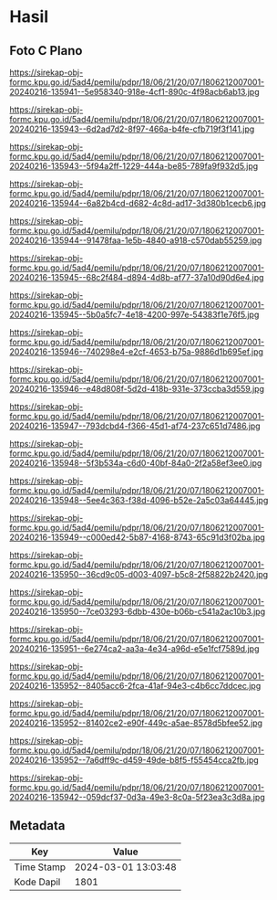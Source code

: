 # Hasil

## Foto C Plano

https://sirekap-obj-formc.kpu.go.id/5ad4/pemilu/pdpr/18/06/21/20/07/1806212007001-20240216-135941--5e958340-918e-4cf1-890c-4f98acb6ab13.jpg

https://sirekap-obj-formc.kpu.go.id/5ad4/pemilu/pdpr/18/06/21/20/07/1806212007001-20240216-135943--6d2ad7d2-8f97-466a-b4fe-cfb719f3f141.jpg

https://sirekap-obj-formc.kpu.go.id/5ad4/pemilu/pdpr/18/06/21/20/07/1806212007001-20240216-135943--5f94a2ff-1229-444a-be85-789fa9f932d5.jpg

https://sirekap-obj-formc.kpu.go.id/5ad4/pemilu/pdpr/18/06/21/20/07/1806212007001-20240216-135944--6a82b4cd-d682-4c8d-ad17-3d380b1cecb6.jpg

https://sirekap-obj-formc.kpu.go.id/5ad4/pemilu/pdpr/18/06/21/20/07/1806212007001-20240216-135944--91478faa-1e5b-4840-a918-c570dab55259.jpg

https://sirekap-obj-formc.kpu.go.id/5ad4/pemilu/pdpr/18/06/21/20/07/1806212007001-20240216-135945--68c2f484-d894-4d8b-af77-37a10d90d6e4.jpg

https://sirekap-obj-formc.kpu.go.id/5ad4/pemilu/pdpr/18/06/21/20/07/1806212007001-20240216-135945--5b0a5fc7-4e18-4200-997e-54383f1e76f5.jpg

https://sirekap-obj-formc.kpu.go.id/5ad4/pemilu/pdpr/18/06/21/20/07/1806212007001-20240216-135946--740298e4-e2cf-4653-b75a-9886d1b695ef.jpg

https://sirekap-obj-formc.kpu.go.id/5ad4/pemilu/pdpr/18/06/21/20/07/1806212007001-20240216-135946--e48d808f-5d2d-418b-931e-373ccba3d559.jpg

https://sirekap-obj-formc.kpu.go.id/5ad4/pemilu/pdpr/18/06/21/20/07/1806212007001-20240216-135947--793dcbd4-f366-45d1-af74-237c651d7486.jpg

https://sirekap-obj-formc.kpu.go.id/5ad4/pemilu/pdpr/18/06/21/20/07/1806212007001-20240216-135948--5f3b534a-c6d0-40bf-84a0-2f2a58ef3ee0.jpg

https://sirekap-obj-formc.kpu.go.id/5ad4/pemilu/pdpr/18/06/21/20/07/1806212007001-20240216-135948--5ee4c363-f38d-4096-b52e-2a5c03a64445.jpg

https://sirekap-obj-formc.kpu.go.id/5ad4/pemilu/pdpr/18/06/21/20/07/1806212007001-20240216-135949--c000ed42-5b87-4168-8743-65c91d3f02ba.jpg

https://sirekap-obj-formc.kpu.go.id/5ad4/pemilu/pdpr/18/06/21/20/07/1806212007001-20240216-135950--36cd9c05-d003-4097-b5c8-2f58822b2420.jpg

https://sirekap-obj-formc.kpu.go.id/5ad4/pemilu/pdpr/18/06/21/20/07/1806212007001-20240216-135950--7ce03293-6dbb-430e-b06b-c541a2ac10b3.jpg

https://sirekap-obj-formc.kpu.go.id/5ad4/pemilu/pdpr/18/06/21/20/07/1806212007001-20240216-135951--6e274ca2-aa3a-4e34-a96d-e5e1fcf7589d.jpg

https://sirekap-obj-formc.kpu.go.id/5ad4/pemilu/pdpr/18/06/21/20/07/1806212007001-20240216-135952--8405acc6-2fca-41af-94e3-c4b6cc7ddcec.jpg

https://sirekap-obj-formc.kpu.go.id/5ad4/pemilu/pdpr/18/06/21/20/07/1806212007001-20240216-135952--81402ce2-e90f-449c-a5ae-8578d5bfee52.jpg

https://sirekap-obj-formc.kpu.go.id/5ad4/pemilu/pdpr/18/06/21/20/07/1806212007001-20240216-135952--7a6dff9c-d459-49de-b8f5-f55454cca2fb.jpg

https://sirekap-obj-formc.kpu.go.id/5ad4/pemilu/pdpr/18/06/21/20/07/1806212007001-20240216-135942--059dcf37-0d3a-49e3-8c0a-5f23ea3c3d8a.jpg


## Metadata

| Key        | Value               |
| ---------- | ------------------- |
| Time Stamp | 2024-03-01 13:03:48 |
| Kode Dapil | 1801                |



